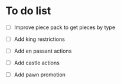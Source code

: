 # To do list

- [ ] Improve piece pack to get pieces by type

- [ ] Add king restrictions
- [ ] Add en passant actions
- [ ] Add castle actions
- [ ] Add pawn promotion
